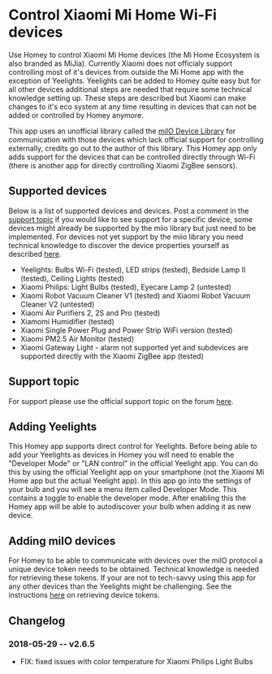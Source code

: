 # Control Xiaomi Mi Home Wi-Fi devices
Use Homey to control Xiaomi Mi Home devices (the Mi Home Ecosystem is also branded as MiJia). Currently Xiaomi does not officialy support controlling most of it's devices from outside the Mi Home app with the exception of Yeelights. Yeelights can be added to Homey quite easy but for all other devices additional steps are needed that require some technical knowledge setting up. These steps are described but Xiaomi can make changes to it's eco system at any time resulting in devices that can not be added or controlled by Homey anymore.

This app uses an unofficial library called the [miIO Device Library](https://github.com/aholstenson/miio) for communication with those devices which lack official support for controlling externally, credits go out to the author of this library. This Homey app only adds support for the devices that can be controlled directly through Wi-Fi (there is another app for directly controlling Xiaomi ZigBee sensors).

## Supported devices
Below is a list of supported devices and devices. Post a comment in the [support topic](https://forum.athom.com/discussion/3295/) if you would like to see support for a specific device, some devices might already be supported by the miio library but just need to be implemented. For devices not yet support by the miio library you need technical knowledge to discover the device properties yourself as described [here](https://github.com/aholstenson/miio/blob/master/docs/missing-devices.md).
* Yeelights: Bulbs Wi-Fi (tested), LED strips (tested), Bedside Lamp II (tested), Ceiling Lights (tested)
* Xiaomi Philips: Light Bulbs (tested), Eyecare Lamp 2 (untested)
* Xiaomi Robot Vacuum Cleaner V1 (tested) and Xiaomi Robot Vacuum Cleaner V2 (untested)
* Xiaomi Air Purifiers 2, 2S and Pro (tested)
* Xiamomi Humidifier (tested)
* Xiaomi Single Power Plug and Power Strip WiFi version (tested)
* Xiaomi PM2.5 Air Monitor (tested)
* Xiaomi Gateway Light - alarm not supported yet and subdevices are supported directly with the Xiaomi ZigBee app (tested)

## Support topic
For support please use the official support topic on the forum [here](https://forum.athom.com/discussion/3295/).

## Adding Yeelights
This Homey app supports direct control for Yeelights. Before being able to add your Yeelights as devices in Homey you will need to enable the "Developer Mode" or "LAN control" in the official Yeelight app. You can do this by using the official Yeelight app on your smartphone (not the Xiaomi Mi Home app but the actual Yeelight app). In this app go into the settings of your bulb and you will see a menu item called Developer Mode. This contains a toggle to enable the developer mode. After enabling this the Homey app will be able to autodiscover your bulb when adding it as new device.

## Adding miIO devices
For Homey to be able to communicate with devices over the miIO protocol a unique device token needs to be obtained. Technical knowledge is needed for retrieving these tokens. If your are not to tech-savvy using this app for any other devices than the Yeelights might be challenging. See the instructions [here](https://github.com/jghaanstra/com.xiaomi-miio/blob/master/docs/obtain_token.md) on retrieving device tokens.

## Changelog
### 2018-05-29 -- v2.6.5
* FIX: fixed issues with color temperature for Xiaomi Philips Light Bulbs
